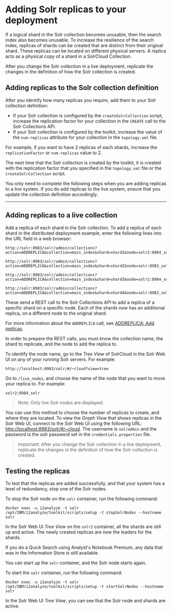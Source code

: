 # Adding Solr replicas to your deployment
If a logical shard in the Solr collection becomes unusable, then the search index also becomes unusable. To increase the resilience of the search index, replicas of shards can be created that are distinct from their original shard. These replicas can be located on different physical servers.
A replica acts as a physical copy of a shard in a SolrCloud Collection.

After you change the Solr collection in a live deployment, replicate the changes in the definition of how the Solr collection is created.

## Adding replicas to the Solr collection definition
After you identify how many replicas you require, add them to your Solr collection definition:
- If your Solr collection is configured by the `createSolrCollection` script, increase the replication factor for your collection in the `CREATE` call to the Solr Collections API.
- If your Solr collection is configured by the toolkit, increase the value of the `num-replicas` attribute for your collection in the `topology.xml` file.

For example, if you want to have 2 replicas of each shards, increase the `replicationFactor` or `num-replicas` value to 2.

The next time that the Solr collection is created by the toolkit, it is created with the replication factor that you specified in the `topology.xml` file or the `createSolrCollection` script.

You only need to complete the following steps when you are adding replicas to a live system. If you do add replicas to the live system, ensure that you update the collection definition accordingly.

---

## Adding replicas to a live collection
Add a replica of each shard in the Solr collection.
To add a replica of each shard in the distributed deployment example, enter the following lines into the URL field in a web browser:
```
http://solr:8983/solr/admin/collections?action=ADDREPLICA&collection=main_index&shard=shard1&node=solr2:8984_solr
```
```
http://solr:8983/solr/admin/collections?action=ADDREPLICA&collection=main_index&shard=shard2&node=solr:8983_solr
```
```
http://solr:8983/solr/admin/collections?action=ADDREPLICA&collection=main_index&shard=shard3&node=solr2:8984_solr
```
```
http://solr:8983/solr/admin/collections?action=ADDREPLICA&collection=main_index&shard=shard4&node=solr:8983_solr
```
These send a REST call to the Solr Collections API to add a replica of a specific shard on a specific node. Each of the shards now has an additional replica, on a different node to the original shard.

For more information about the `ADDREPLICA` call, see [ADDREPLICA: Add replicas](https://lucene.apache.org/solr/guide/6_6/collections-api.html#CollectionsAPI-addreplica).

In order to prepare the REST calls, you must know the collection name, the shard to replicate, and the node to add the replica to.

To identify the node name, go to the *Tree View* of SolrCloud in the Solr Web UI on any of your running Solr servers. For example:
```
http://localhost:8983/solr/#/~cloud?view=tree
```

Go to `/live_nodes`, and choose the name of the node that you want to move your replica to. For example:
```
solr2:8984_solr
```

>Note: Only live Solr nodes are displayed.

You can use this method to choose the number of replicas to create, and where they are located.
To view the *Graph View* that shows replicas in the Solr Web UI, connect to the Solr Web UI using the following URL: <http://localhost:8983/solr/#/~cloud>. The username is `solradmin` and the password is the solr password set in the `credentials.properties` file. 

>Important: After you change the Solr collection in a live deployment, replicate the changes in the definition of how the Solr collection is created.

## Testing the replicas
To test that the replicas are added successfully, and that your system has a level of redundancy, stop one of the Solr nodes.

To stop the Solr node on the `solr` container, run the following command:
```
docker exec -u i2analyze -t solr /opt/IBM/i2analyze/toolkit/scripts/setup -t stopSolrNodes --hostname solr  
```
In the Solr Web UI *Tree View* on the `solr2` container, all the shards are still up and active. The newly created replicas are now the leaders for the shards.

If you do a Quick Search using Analyst's Notebook Premium, any data that was in the Information Store is still available.

You can start up the `solr` container, and the Solr node starts again.

To start the `solr` container, run the following command:
```
docker exec -u i2analyze -t solr /opt/IBM/i2analyze/toolkit/scripts/setup -t startSolrNodes --hostname solr  
```
In the Solr Web UI *Tree View*, you can see that the Solr node and shards are active.
